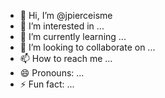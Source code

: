 - 👋 Hi, I’m @jpierceisme
- 👀 I’m interested in ...
- 🌱 I’m currently learning ...
- 💞️ I’m looking to collaborate on ...
- 📫 How to reach me ...
- 😄 Pronouns: ...
- ⚡ Fun fact: ...

<!---
jpierceisme/jpierceisme is a ✨ special ✨ repository because its `README.md` (this file) appears on your GitHub profile.
You can click the Preview link to take a look at your changes.
--->
